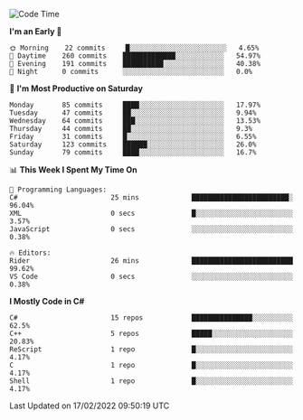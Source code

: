 <!--START_SECTION:waka-->
![Code Time](http://img.shields.io/badge/Code%20Time-756%20hrs%2038%20mins-blue)

**I'm an Early 🐤** 

```text
🌞 Morning    22 commits     █░░░░░░░░░░░░░░░░░░░░░░░░   4.65% 
🌆 Daytime    260 commits    █████████████░░░░░░░░░░░░   54.97% 
🌃 Evening    191 commits    ██████████░░░░░░░░░░░░░░░   40.38% 
🌙 Night      0 commits      ░░░░░░░░░░░░░░░░░░░░░░░░░   0.0%

```
📅 **I'm Most Productive on Saturday** 

```text
Monday       85 commits     ████░░░░░░░░░░░░░░░░░░░░░   17.97% 
Tuesday      47 commits     ██░░░░░░░░░░░░░░░░░░░░░░░   9.94% 
Wednesday    64 commits     ███░░░░░░░░░░░░░░░░░░░░░░   13.53% 
Thursday     44 commits     ██░░░░░░░░░░░░░░░░░░░░░░░   9.3% 
Friday       31 commits     █░░░░░░░░░░░░░░░░░░░░░░░░   6.55% 
Saturday     123 commits    ██████░░░░░░░░░░░░░░░░░░░   26.0% 
Sunday       79 commits     ████░░░░░░░░░░░░░░░░░░░░░   16.7%

```


📊 **This Week I Spent My Time On** 

```text
💬 Programming Languages: 
C#                       25 mins             ████████████████████████░   96.04% 
XML                      0 secs              █░░░░░░░░░░░░░░░░░░░░░░░░   3.57% 
JavaScript               0 secs              ░░░░░░░░░░░░░░░░░░░░░░░░░   0.38%

🔥 Editors: 
Rider                    26 mins             █████████████████████████   99.62% 
VS Code                  0 secs              ░░░░░░░░░░░░░░░░░░░░░░░░░   0.38%

```

**I Mostly Code in C#** 

```text
C#                       15 repos            ███████████████░░░░░░░░░░   62.5% 
C++                      5 repos             █████░░░░░░░░░░░░░░░░░░░░   20.83% 
ReScript                 1 repo              █░░░░░░░░░░░░░░░░░░░░░░░░   4.17% 
C                        1 repo              █░░░░░░░░░░░░░░░░░░░░░░░░   4.17% 
Shell                    1 repo              █░░░░░░░░░░░░░░░░░░░░░░░░   4.17%

```



 Last Updated on 17/02/2022 09:50:19 UTC
<!--END_SECTION:waka-->

